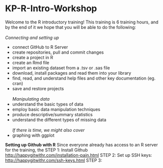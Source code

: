 # KP-R-Intro-Workshop

Welcome to the R introductory training! This training is 6 training hours, and by the end of it we hope that you will be able to do the following: 
<br/> <br/> *Connecting and setting up*
- connect GitHub to R Server 
- create repositories, pull and commit changes 
- create a project in R
- create an Rmd file
- import an existing dataset from a .tsv or .sas file
- download, install packages and read them into your library
- find, read, and understand help files and other key documentation (eg. cran)
- save and restore projects  <br/> <br/>
*Manipulating data*
- understand the basic types of data
- employ basic data manipulation techniques
- produce descriptive/summary statistics
- understand the different types of missing data  <br/> <br/>
*If there is time, we might also cover*
- graphing with ggplot





**Setting up Github with R**
Since everyone already has access to an R server for the training, the 
STEP 1: Install Github http://happygitwithr.com/installation-pain.html
STEP 2: Set up SSH keys: http://happygitwithr.com/ssh-keys.html
STEP 3: 
